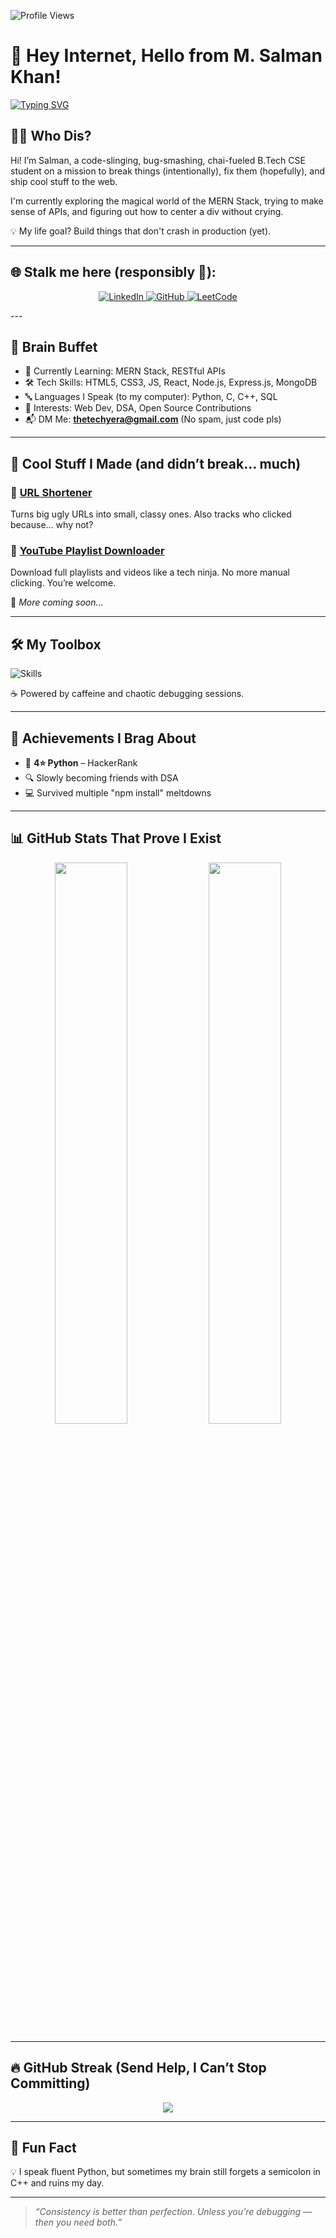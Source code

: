 ![Profile Views](https://komarev.com/ghpvc/?username=M-Salman-khan&style=flat-square&color=blueviolet)
# 👋 Hey Internet, Hello from M. Salman Khan!

[![Typing SVG](https://readme-typing-svg.demolab.com?font=Fira+Code&weight=700&pause=1000&color=03B2F7&vCenter=true&width=435&lines=B.Tech+CSE+Student+🎓;Future+Full-Stack+Developer+💻;Tech+Pagglluuu+🎀)](https://github.com/M-Salman-khan)




## 🧑‍💻 Who Dis?

Hi! I’m Salman, a code-slinging, bug-smashing, chai-fueled B.Tech CSE student on a mission to break things (intentionally), fix them (hopefully), and ship cool stuff to the web.

I'm currently exploring the magical world of the MERN Stack, trying to make sense of APIs, and figuring out how to center a div without crying.

💡 My life goal? Build things that don't crash in production (yet).

---

## 🌐 Stalk me here (responsibly 👀):
<p align="center">
  <a href="https://www.linkedin.com/in/m-salman-khan-/">
    <img src="https://img.icons8.com/ios-filled/50/0077B5/linkedin.png" alt="LinkedIn" />
  </a>
  <a href="https://github.com/M-Salman-khan">
    <img src="https://img.icons8.com/ios-glyphs/50/000000/github.png" alt="GitHub" />
  </a>
  <a href="https://leetcode.com/khansalman/">
    <img src="https://img.icons8.com/external-tal-revivo-filled-tal-revivo/50/000000/external-level-up-your-coding-skills-and-quickly-land-a-job-logo-filled-tal-revivo.png" alt="LeetCode" />
  </a>
</p>
---

## 🧠 Brain Buffet
- 🌱 Currently Learning: MERN Stack, RESTful APIs  
- 🛠️ Tech Skills: HTML5, CSS3, JS, React, Node.js, Express.js, MongoDB  
- 🔤 Languages I Speak (to my computer): Python, C, C++, SQL 
- 📌 Interests: Web Dev, DSA, Open Source Contributions  
- 📬 DM Me: **thetechyera@gmail.com** (No spam, just code pls)

---

## 🚀 Cool Stuff I Made (and didn’t break… much)

### 🔗 [**URL Shortener**](https://github.com/M-Salman-khan/URL_Shortner)  
Turns big ugly URLs into small, classy ones. Also tracks who clicked because… why not?

### 🎵 [**YouTube Playlist Downloader**](https://github.com/M-Salman-khan/YT_Playlist_Downloader)  
Download full playlists and videos like a tech ninja. No more manual clicking. You’re welcome.

📝 *More coming soon...*

---

## 🛠️ My Toolbox

<p align="left">
  <img src="https://skillicons.dev/icons?i=html,css,bootstrap,tailwind,js,ts,react,nodejs,express,mongodb,python,c,cpp,mysql,git,github,vscode" alt="Skills" />
</p>

☕ Powered by caffeine and chaotic debugging sessions.

---

## 📜 Achievements I Brag About

- 🌟 **4⭐ Python** – HackerRank  
- 🔍 Slowly becoming friends with DSA
- 💻 Survived multiple "npm install" meltdowns

---

## 📊 GitHub Stats That Prove I Exist

<p align="center"> <img src="https://github-readme-stats.vercel.app/api?username=M-Salman-khan&show_icons=true&theme=tokyonight&rank_icon=github&include_all_commits=true&hide_border=true" width="48%" /> <img src="https://github-readme-stats.vercel.app/api/top-langs/?username=M-Salman-khan&layout=compact&theme=tokyonight&hide_border=true" width="48%" /> </p>

---

## 🔥 GitHub Streak (Send Help, I Can’t Stop Committing)

<p align="center">
  <img src="https://github-readme-streak-stats.herokuapp.com/?user=M-Salman-khan&theme=radical&date_format=M%20j%5B%2C%20Y%5D" />
</p>




---

## 🙌 Fun Fact

💡 I speak fluent Python, but sometimes my brain still forgets a semicolon in C++ and ruins my day.

---

> *“Consistency is better than perfection. Unless you’re debugging — then you need both.”*

